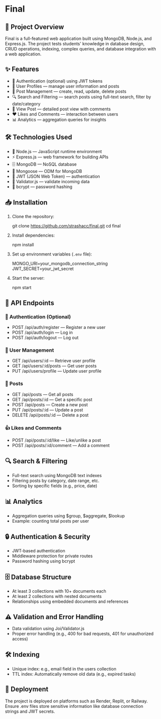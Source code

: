 # Final

## 📌 Project Overview
Final is a full-featured web application built using MongoDB, Node.js, and Express.js. The project tests students' knowledge in database design, CRUD operations, indexing, complex queries, and database integration with a web application.

## ✨ Features
- 🔐 Authentication (optional) using JWT tokens
- 👤 User Profiles — manage user information and posts
- 📰 Post Management — create, read, update, delete posts
- 🔍 Search and Filtering — search posts using full-text search, filter by date/category
- 📄 View Post — detailed post view with comments
- ❤️ Likes and Comments — interaction between users
- 📊 Analytics — aggregation queries for insights

## 🛠 Technologies Used
- 🚀 Node.js — JavaScript runtime environment
- ⚡️ Express.js — web framework for building APIs
- 🗄 MongoDB — NoSQL database
- 📜 Mongoose — ODM for MongoDB
- 🔑 JWT (JSON Web Token) — authentication
- 🎨 Validator.js — validate incoming data
- 🔐 bcrypt — password hashing

## 📥 Installation

1. Clone the repository:
   

   git clone https://github.com/strashacc/final.git
   cd final
   
2. Install dependencies:
   

   npm install
   
3. Set up environment variables (`.env` file):
   

   MONGO_URI=your_mongodb_connection_string
   JWT_SECRET=your_jwt_secret
   
4. Start the server:
   

   npm start
   

## 📡 API Endpoints

### 🔐 Authentication (Optional)
- POST /api/auth/register — Register a new user
- POST /api/auth/login — Log in
- POST /api/auth/logout — Log out

### 👤 User Management
- GET /api/users/:id — Retrieve user profile
- GET /api/users/:id/posts — Get user posts
- PUT /api/users/profile — Update user profile

### 📝 Posts
- GET /api/posts — Get all posts
- GET /api/posts/:id — Get a specific post
- POST /api/posts — Create a new post
- PUT /api/posts/:id — Update a post
- DELETE /api/posts/:id — Delete a post

### 👍 Likes and Comments
- POST /api/posts/:id/like — Like/unlike a post
- POST /api/posts/:id/comment — Add a comment

## 🔍 Search & Filtering
- Full-text search using MongoDB text indexes
- Filtering posts by category, date range, etc.
- Sorting by specific fields (e.g., price, date)

## 📊 Analytics
- Aggregation queries using $group, $aggregate, $lookup
- Example: counting total posts per user

## 🔒 Authentication & Security
- JWT-based authentication
- Middleware protection for private routes
- Password hashing using bcrypt

## 🗄 Database Structure
- At least 3 collections with 10+ documents each
- At least 2 collections with nested documents
- Relationships using embedded documents and references

## ⚠️ Validation and Error Handling
- Data validation using Joi/Validator.js
- Proper error handling (e.g., 400 for bad requests, 401 for unauthorized access)

## 🛠 Indexing
- Unique index: e.g., email field in the users collection
- TTL index: Automatically remove old data (e.g., expired tasks)

## 🚀 Deployment
The project is deployed on platforms such as Render, Replit, or Railway. Ensure .env files store sensitive information like database connection strings and JWT secrets.
